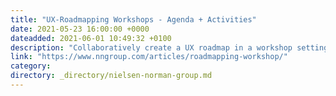 ```yaml
---
title: "UX-Roadmapping Workshops - Agenda + Activities"
date: 2021-05-23 16:00:00 +0000
dateadded: 2021-06-01 10:49:32 +0100
description: "Collaboratively create a UX roadmap in a workshop setting by guiding participants through activities that familiarize them with the project goals, context, and inputs and that identify key roadmap themes and priorities."
link: "https://www.nngroup.com/articles/roadmapping-workshop/"
category:
directory: _directory/nielsen-norman-group.md
---
```

